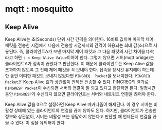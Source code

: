 # mqtt : mosquitto


## Keep Alive
Keep Alive는 초(Seconds) 단위 시간 간격을 의미한다. 16비트 값이며 마지막 제어 패킷을 전송한 시점에서 다음에 전송할 시점까지의 간격이 허용되는 최대 값(초)으로 사용된다. 즉, 클라이언트A가 보낸 마지막 제어 패킷과 그 다음 패킷의 시간 차이을 t(초)라고 하면 `t < Keep Alive Value`이어야 한다. 그렇지 않으면 서버(mqtt bridge)는 클라이언트A가 접속이 끊였다고 판단한다. 이 때문에 클라이언트는 Keep Alive 값을 초과하지 않도록 그 전에 제어 패킷을 꼭 보내야 한다. 접속을 장시간 유지해야 하는데 한 동안 어떠한 패킷도 보내지 않았다면 `PINGREQ  Packet`을 보내야한다. `PINGREQ  Packet`은 Keep Alive 값과 상관없이 언제든 전송할 수 있다. PINGREQ의 결과로 `PINGRESP Packet`이 수신되면 서버와 연결이 잘 되고 있다고 판단하면 된다. 일정시간 동안 `PINGRESP`가 수신되지 않으면 클라이언트는 서버와 네트워크 연결을 끊어야 한다.  

Keep Alive 값을 0으로 설정하면 Keep Alive 메커니즘이 해제된다. 이 경우 서버는 비활성 상태에 있는 클라이언트의 연결을 끊지 않아도 된다. 하지만, 클라이언트가 전송한 정보와 상관없이, 서버는 비활성 또는 응답하지 않는다고 판단할 때 언제든지 연결을 끊을 수 있다. 이 점을 유의해야 한다.